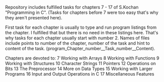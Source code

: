 Repository includes fulfilled tasks for chapters 7 - 17 of S.Kochan "Programming in C". 
(Tasks for chapters before 7 were too easy that's why they aren't presented here).

First task for each chapter is usually to type and run program listings from the chapter.
I fulfilled that but there is no need in these listings here. 
That's why tasks for each chapter usually start with number 2.
Names of files include points to number of the chapter, number of the task and hint to content of the task.
(program_Chapter_number__Task_number__Content).

Chapters are devoted to:
7 Working with Arrays
8 Working with Functions
9 Working with Structures
10 Character Strings
11 Pointers
12 Operations on Bits
13 The Preprocessor
14 More on Data Types
15 Working with Larger Programs
16 Input and Output Operations in C
17 Miscellaneous Features

